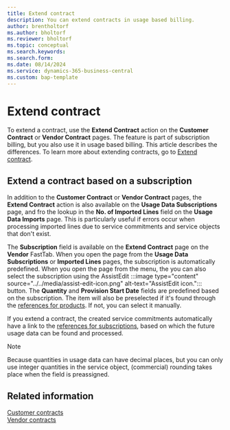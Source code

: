 ```yaml
---
title: Extend contract 
description: You can extend contracts in usage based billing.
author: brentholtorf
ms.author: bholtorf
ms.reviewer: bholtorf
ms.topic: conceptual
ms.search.keywords: 
ms.search.form: 
ms.date: 08/14/2024
ms.service: dynamics-365-business-central
ms.custom: bap-template
---
```

# Extend contract

To extend a contract, use the **Extend Contract** action on the **Customer Contract** or **Vendor Contract** pages. The feature is part of subscription billing, but you also use it in usage based billing. This article describes the differences. To learn more about extending contracts, go to [Extend contract](../../SRB/working-with-contracts/customer-contracts.md#extend-contract).

## Extend a contract based on a subscription

In addition to the **Customer Contract** or **Vendor Contract** pages, the **Extend Contract** action is also available on the **Usage Data Subscriptions** page, and fro the lookup in the **No. of Imported Lines** field on the **Usage Data Imports** page. This is particularly useful if errors occur when processing imported lines due to service commitments and service objects that don't exist.

The **Subscription** field is available on the **Extend Contract** page on the **Vendor** FastTab. When you open the page from the **Usage Data Subscriptions** or **Imported Lines** pages, the subscription is automatically predefined. When you open the page from the menu, the you can also select the subscription using the AssistEdit :::image type="content" source="../../media/assist-edit-icon.png" alt-text="AssistEdit icon."::: button. The **Quantity** and **Provision Start Date** fields are predefined based on the subscription. The item will also be preselected if it's found through the [references for products](../masterdata/references.md#references-for-products). If not, you can select it manually.

If you extend a contract, the created service commitments automatically have a link to the [references for subscriptions](../masterdata/references.md#references-for-subscriptions), based on which the future usage data can be found and processed.

> [!NOTE]
> Because quantities in usage data can have decimal places, but you can only use integer quantities in the service object, (commercial) rounding takes place when the field is preassigned.

## Related information

[Customer contracts](../../SRB/working-with-contracts/customer-contracts.md)  
[Vendor contracts](../../SRB/working-with-contracts/vendor-contracts.md)  
